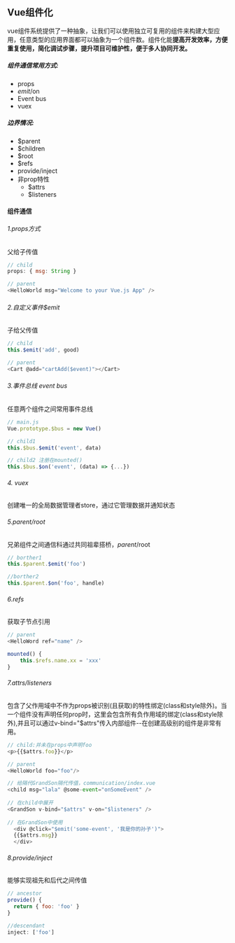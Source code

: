 ## Vue组件化

vue组件系统提供了一种抽象，让我们可以使用独立可复用的组件来构建大型应用，任意类型的应用界面都可以抽象为一个组件数。组件化能**提高开发效率，方便重复使用，简化调试步骤，提升项目可维护性，便于多人协同开发。**

##### 组件通信常用方式:

- props
- $emit/$on
- Event bus
- vuex

##### 边界情况:

- $parent
- $children
- $root
- $refs
- provide/inject
- 非prop特性
  - $attrs
  - $listeners



#### 组件通信

###### 1.props方式

父给子传值

```javascript
// child
props: { msg: String }

// parent
<HelloWorld msg="Welcome to your Vue.js App" />
```

###### 2.自定义事件$emit

子给父传值

```javascript
// child
this.$emit('add', good)

// parent
<Cart @add="cartAdd($event)"></Cart>
```

###### 3.事件总线 event bus

任意两个组件之间常用事件总线

```javascript
// main.js
Vue.prototype.$bus = new Vue()

// child1
this.$bus.$emit('event', data)

// child2 注册在mounted()
this.$bus.$on('event', (data) => {...})
```

###### 4. vuex

创建唯一的全局数据管理者store，通过它管理数据并通知状态

###### 5.$parent/$root

兄弟组件之间通信科通过共同祖辈搭桥，$parent/$root

```javascript
// borther1
this.$parent.$emit('foo')

//borther2
this.$parent.$on('foo', handle)
```

###### 6.refs

获取子节点引用

```javascript
// parent
<HelloWord ref="name" />

mounted() {
	this.$refs.name.xx = 'xxx'
}
```

###### 7.$attrs/$listeners

包含了父作用域中不作为props被识别(且获取)的特性绑定(class和style除外)。当一个组件没有声明任何prop时，这里会包含所有负作用域的绑定(class和style除外),并且可以通过v-bind="$attrs"传入内部组件--在创建高级别的组件是非常有用。

```javascript
// child:并未在props中声明foo 
<p>{{$attrs.foo}}</p>

// parent
<HelloWorld foo="foo"/>
```

```javascript
// 给隔代GrandSon隔代传值，communication/index.vue
<child msg="lala" @some-event="onSomeEvent" />
  
// 在child中展开
<GrandSon v-bind="$attrs" v-on="$listeners" />
  
// 在GrandSon中使用
  <div @click="$emit('some-event', '我是你的孙子')">
  {{$attrs.msg}}
  </div>
```

###### 8.provide/inject

能够实现祖先和后代之间传值

```javascript
// ancestor
provide() {
  return { foo: 'foo' }
}

//descendant
inject: ['foo']
```

